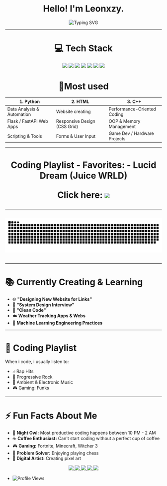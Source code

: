 <h1 align="center">Hello! I'm Leonxzy. </h1>


<p align="center">
  <img src="https://readme-typing-svg.herokuapp.com?font=Fira+Code&size=25&pause=1000&color=228B22&center=true&vCenter=true&width=500&lines=%E2%80%8BSoftware+Developer+%7C+Programmer;%E2%80%8BOpen+Source+Enthusiast;%E2%80%8BTech+Explorer+%7C+Robotics" alt="Typing SVG" />
</p>

---



<h1 align="center">💻 Tech Stack </h1>

<p align="center">
  <img src="https://img.shields.io/badge/Python-3670A0?style=for-the-badge&logo=python&logoColor=ffdd54"/>
  <img src="https://img.shields.io/badge/C%2B%2B-00599C?style=for-the-badge&logo=c%2B%2B&logoColor=white"/>
  <img src="https://img.shields.io/badge/C%23-239120?style=for-the-badge&logo=c-sharp&logoColor=white"/>
  <img src="https://img.shields.io/badge/HTML5-E34F26?style=for-the-badge&logo=html5&logoColor=white"/>
  <img src="https://img.shields.io/badge/Node.js-339933?style=for-the-badge&logo=nodedotjs&logoColor=white"/>
  <img src="https://img.shields.io/badge/TypeScript-007ACC?style=for-the-badge&logo=typescript&logoColor=white"/>
  <img src="https://img.shields.io/badge/JavaScript-F7DF1E?style=for-the-badge&logo=javascript&logoColor=black"/>
  
</p>


<h1 align="center">🔮Most used </h1>

<div align="center">  <table>   <thead>     <tr>       <th>1. <strong>Python</strong></th>       <th>2. <strong>HTML</strong></th>       <th>3. <strong>C++</strong></th>     </tr>   </thead>   <tbody>     <tr>       <td>Data Analysis & Automation</td>       <td>Website creating</td>       <td>Performance-Oriented Coding</td>     </tr>     <tr>       <td>Flask / FastAPI Web Apps</td>       <td>Responsive Design (CSS Grid)</td>       <td>OOP & Memory Management</td>     </tr>     <tr>       <td>Scripting & Tools</td>       <td>Forms & User Input</td>       <td>Game Dev / Hardware Projects</td>     </tr>   </tbody> </table>  </div>


---
<h1 align="center"> Coding Playlist
- Favorites:
- Lucid Dream (Juice WRLD)

Click here:  <a href="https://open.spotify.com/user/31a5f6q7d6vszhg65tjld37ix5i4" target="_blank">
    <img src="https://img.shields.io/badge/Spotify-1DB954?style=for-the-badge&logo=spotify&logoColor=white" />
  </a>


---

<p align="center">
  <img src="https://raw.githubusercontent.com/Platane/snk/output/github-contribution-grid-snake.svg" alt="snake" />
</p>

---
# 📚 Currently Creating & Learning

-    🌐 **"Designing New Website for Links"**  
-    🧠 **"System Design Interview"** 
-    🚀 **"Clean Code"** 
-    ☁️ **Weather Tracking Apps & Webs**  
-    🤖 **Machine Learning Engineering Practices**  

---

# 🎵 Coding Playlist

When i code, i usually listen to:

- 🎶 Rap Hits 
- 🎸 Progressive Rock   
- 🎹 Ambient & Electronic Music  
- 🎮 Gaming: Funks  
 

---

# ⚡ Fun Facts About Me

- 🌙 **Night Owl:** Most productive coding happens between 10 PM - 2 AM  
- ☕ **Coffee Enthusiast:** Can't start coding without a perfect cup of coffee  
- 🎮 **Gaming:** Fortnite, Minecraft, Witcher 3 
- 🧩 **Problem Solver:** Enjoying playing chess 
- 🎨 **Digital Artist:** Creating pixel art  

 

<p align="center">
  <a href="https://discord.com/users/YOUR_ID" target="_blank">
    <img src="https://img.shields.io/badge/Discord-5865F2?style=for-the-badge&logo=discord&logoColor=white" />
  </a>
  <a href="https://open.spotify.com/user/31a5f6q7d6vszhg65tjld37ix5i4" target="_blank">
    <img src="https://img.shields.io/badge/Spotify-1DB954?style=for-the-badge&logo=spotify&logoColor=white" />
  </a>
  <a href="https://www.twitch.tv/leonxzy44" target="_blank">
    <img src="https://img.shields.io/badge/Twitch-9146FF?style=for-the-badge&logo=twitch&logoColor=white" />
  </a>
  <a href=" leonhodzic44@gmail.com ">
    <img src="https://img.shields.io/badge/Gmail-D14836?style=for-the-badge&logo=gmail&logoColor=white" />
  </a>
  <a href="mailto:you@outlook.com">
    <img src="https://img.shields.io/badge/Outlook-0078D4?style=for-the-badge&logo=microsoftoutlook&logoColor=white" />
  </a>
</p>

- ![Profile Views](https://komarev.com/ghpvc/?username=Leonxzy44&label=VIEWS&color=2f2f2f&style=for-the-badge)





<!---
Leonxzy44/Leonxzy44 is a ✨ special ✨ repository because its `README.md` (this file) appears on your GitHub profile.
You can click the Preview link to take a look at your changes.
--->

